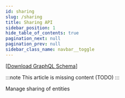 ```yaml
---
id: sharing
slug: /sharing
title: Sharing API
sidebar_position: 1
hide_table_of_contents: true
pagination_next: null
pagination_prev: null
sidebar_class_name: navbar__toggle
---
```


[[Download GraphQL Schema](https://docs.api.epilot.io/graphql/sharing-api.graphql)]

:::note
This article is missing content (TODO)
:::

Manage sharing of entities
